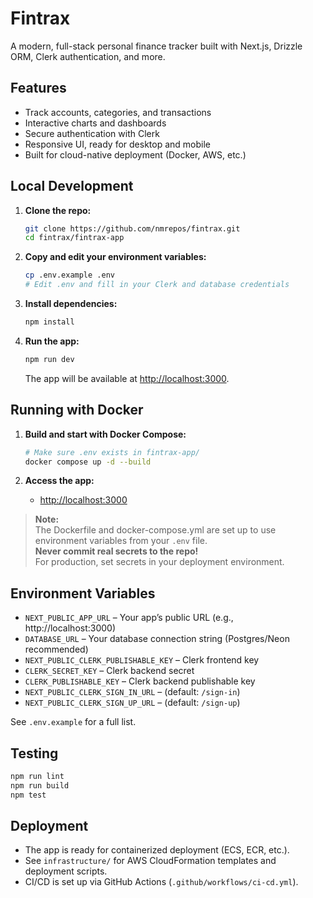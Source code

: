 # Fintrax

A modern, full-stack personal finance tracker built with Next.js, Drizzle ORM, Clerk authentication, and more.

## Features

- Track accounts, categories, and transactions
- Interactive charts and dashboards
- Secure authentication with Clerk
- Responsive UI, ready for desktop and mobile
- Built for cloud-native deployment (Docker, AWS, etc.)

## Local Development

1. **Clone the repo:**
	```bash
	git clone https://github.com/nmrepos/fintrax.git
	cd fintrax/fintrax-app
	```

2. **Copy and edit your environment variables:**
	```bash
	cp .env.example .env
	# Edit .env and fill in your Clerk and database credentials
	```

3. **Install dependencies:**
	```bash
	npm install
	```

4. **Run the app:**
	```bash
	npm run dev
	```
	The app will be available at [http://localhost:3000](http://localhost:3000).

## Running with Docker

1. **Build and start with Docker Compose:**
	```bash
	# Make sure .env exists in fintrax-app/
	docker compose up -d --build
	```

2. **Access the app:**
	- [http://localhost:3000](http://localhost:3000)

> **Note:**  
> The Dockerfile and docker-compose.yml are set up to use environment variables from your `.env` file.  
> **Never commit real secrets to the repo!**  
> For production, set secrets in your deployment environment.

## Environment Variables

- `NEXT_PUBLIC_APP_URL` – Your app’s public URL (e.g., http://localhost:3000)
- `DATABASE_URL` – Your database connection string (Postgres/Neon recommended)
- `NEXT_PUBLIC_CLERK_PUBLISHABLE_KEY` – Clerk frontend key
- `CLERK_SECRET_KEY` – Clerk backend secret
- `CLERK_PUBLISHABLE_KEY` – Clerk backend publishable key
- `NEXT_PUBLIC_CLERK_SIGN_IN_URL` – (default: `/sign-in`)
- `NEXT_PUBLIC_CLERK_SIGN_UP_URL` – (default: `/sign-up`)

See `.env.example` for a full list.

## Testing

```bash
npm run lint
npm run build
npm test
```

## Deployment

- The app is ready for containerized deployment (ECS, ECR, etc.).
- See `infrastructure/` for AWS CloudFormation templates and deployment scripts.
- CI/CD is set up via GitHub Actions (`.github/workflows/ci-cd.yml`).

